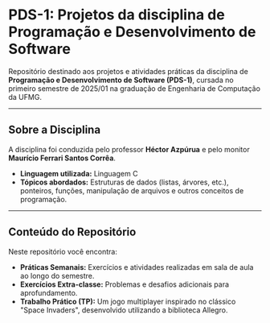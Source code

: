 # PDS-1: Projetos da disciplina de Programação e Desenvolvimento de Software

Repositório destinado aos projetos e atividades práticas da disciplina de **Programação e Desenvolvimento de Software (PDS-1)**, cursada no primeiro semestre de 2025/01 na graduação de Engenharia de Computação da UFMG.

---

## Sobre a Disciplina

A disciplina foi conduzida pelo professor **Héctor Azpúrua** e pelo monitor **Maurício Ferrari Santos Corrêa**.

* **Linguagem utilizada:** Linguagem C
* **Tópicos abordados:** Estruturas de dados (listas, árvores, etc.), ponteiros, funções, manipulação de arquivos e outros conceitos de programação.

---

## Conteúdo do Repositório

Neste repositório você encontra:

* **Práticas Semanais:** Exercícios e atividades realizadas em sala de aula ao longo do semestre.
* **Exercícios Extra-classe:** Problemas e desafios adicionais para aprofundamento.
* **Trabalho Prático (TP):** Um jogo multiplayer inspirado no clássico "Space Invaders", desenvolvido utilizando a biblioteca Allegro.
